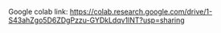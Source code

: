 Google colab link: https://colab.research.google.com/drive/1-S43ahZgo5D6ZDgPzzu-GYDkLdqv1lNT?usp=sharing
